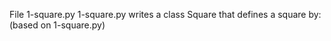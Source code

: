 File 1-square.py 1-square.py  writes a class Square that defines a square by: (based on 1-square.py)
